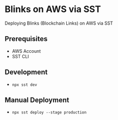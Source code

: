 # Blinks on AWS via SST

Deploying Blinks (Blockchain Links) on AWS via SST

## Prerequisites

- AWS Account
- SST CLI

## Development

- `npx sst dev`

## Manual Deployment

- `npx sst deploy --stage production`

